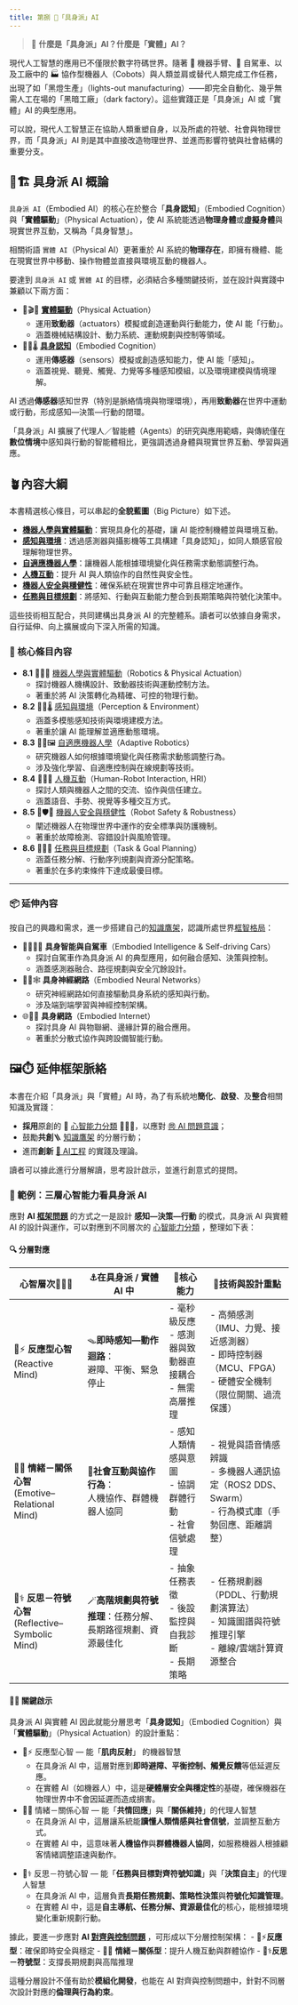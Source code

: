 ```yaml
---
title: 第捌 🦾「具身派」AI
---
```

> 🦾 **什麼是「具身派」AI？什麼是「實體」AI？**

現代人工智慧的應用已不僅限於數字符碼世界。隨著 🦾 機器手臂、🚗 自駕車、以及工廠中的 🏭 協作型機器人（Cobots）與人類並肩或替代人類完成工作任務，出現了如「黑燈生產」（lights-out manufacturing）——即完全自動化、幾乎無需人工在場的「黑暗工廠」（dark factory）。這些實踐正是「具身派」AI 或「實體」AI 的典型應用。

可以說，現代人工智慧正在協助人類重塑自身，以及所處的符號、社會與物理世界，而「具身派」AI 則是其中直接改造物理世界、並進而影響符號與社會結構的重要分支。

## 🦾🏗️ 具身派 AI 概論

`具身派 AI`（Embodied AI）的核心在於整合「**具身認知**」（Embodied Cognition）與「**實體驅動**」（Physical Actuation），使 AI 系統能透過**物理身體**或**虛擬身體**與現實世界互動，又稱為「具身智慧」。

相關術語 `實體 AI`（Physical AI）更著重於 AI 系統的**物理存在**，即擁有機體、能在現實世界中移動、操作物體並直接與環境互動的機器人。

要達到 `具身派 AI` 或 `實體 AI` 的目標，必須結合多種關鍵技術，並在設計與實踐中兼顧以下兩方面：

* 🦾🎬🔋 **[實體驅動](08-01-robotics_and_physical_actuation.zh-hant)**（Physical Actuation）  
  - 運用**致動器**（actuators）模擬或創造運動與行動能力，使 AI 能「行動」。  
  - 涵蓋機械結構設計、動力系統、運動規劃與控制等領域。
* 🦾📡🌡️ **[具身認知](08-02-perception_and_environment.zh-hant)**（Embodied Cognition）  
  - 運用**傳感器**（sensors）模擬或創造感知能力，使 AI 能「感知」。  
  - 涵蓋視覺、聽覺、觸覺、力覺等多種感知模組，以及環境建模與情境理解。

AI 透過**傳感器**感知世界（特別是脈絡情境與物理環境），再用**致動器**在世界中運動或行動，形成感知—決策—行動的閉環。

「具身派」AI 擴展了代理人／智能體（Agents）的研究與應用範疇，與傳統僅在**數位情境**中感知與行動的智能體相比，更強調透過身體與現實世界互動、學習與適應。

## 🪴內容大綱

本書精選核心條目，可以串起的**全貌藍圖**（Big Picture）如下述。

* **[機器人學與實體驅動](08-01-robotics_and_physical_actuation.zh-hant)**：實現具身化的基礎，讓 AI 能控制機體並與環境互動。  
* **[感知與環境](08-02-perception_and_environment.zh-hant)**：透過感測器與攝影機等工具構建「具身認知」，如同人類感官般理解物理世界。  
* **[自適應機器人學](08-03-adaptive_robotics.zh-hant)**：讓機器人能根據環境變化與任務需求動態調整行為。  
* **[人機互動](08-04-human_robot_interaction.zh-hant)**：提升 AI 與人類協作的自然性與安全性。  
* **[機器人安全與穩健性](08-05-robot_safety_and_robustness.zh-hant)**：確保系統在現實世界中可靠且穩定地運作。  
* **[任務與目標規劃](08-06-robot_tasks_and_goals.zh-hant)**：將感知、行動與互動能力整合到長期策略與符號化決策中。

這些技術相互配合，共同建構出具身派 AI 的完整體系。讀者可以依據自身需求，自行延伸、向上擴展或向下深入所需的知識。

### 🌰 核心條目內容

* **8.1** 🦾🤖🔋 [機器人學與實體驅動](08-01-robotics_and_physical_actuation.zh-hant)（Robotics & Physical Actuation）  
  - 探討機器人機構設計、致動器技術與運動控制方法。  
  - 著重於將 AI 決策轉化為精確、可控的物理行動。
* **8.2** 🦾📡🌡️ [感知與環境](08-02-perception_and_environment.zh-hant)（Perception & Environment）  
  - 涵蓋多模態感知技術與環境建模方法。  
  - 著重於讓 AI 能理解並適應動態環境。
* **8.3** 🦾🔄🖼️ [自適應機器人學](08-03-adaptive_robotics.zh-hant)（Adaptive Robotics）  
  - 研究機器人如何根據環境變化與任務需求動態調整行為。  
  - 涉及強化學習、自適應控制與在線規劃等技術。
* **8.4** 🦾🤝💪 [人機互動](08-04-human_robot_interaction.zh-hant)（Human-Robot Interaction, HRI）  
  - 探討人類與機器人之間的交流、協作與信任建立。  
  - 涵蓋語音、手勢、視覺等多種交互方式。
* **8.5** 🦾🛡️🚨 [機器人安全與穩健性](08-05-robot_safety_and_robustness.zh-hant)（Robot Safety & Robustness）  
  - 闡述機器人在物理世界中運作的安全標準與防護機制。  
  - 著重於故障檢測、容錯設計與風險管理。
* **8.6** 🦾🧭🎯 [任務與目標規劃](08-06-robot_tasks_and_goals.zh-hant)（Task & Goal Planning）  
  - 涵蓋任務分解、行動序列規劃與資源分配策略。  
  - 著重於在多約束條件下達成最優目標。
 
***

### 📦 延伸內容

按自己的興趣和需求，進一步搭建自己的[知識鷹架](notes-action.zh-hant)，認識所處世界[框智格局](index.zh-hant)：

- 🦾🚶‍♀️🤖 **具身智能與自駕車**（Embodied Intelligence & Self-driving Cars）  
  - 探討自駕車作為具身派 AI 的典型應用，如何融合感知、決策與控制。  
  - 涵蓋感測器融合、路徑規劃與安全冗餘設計。
- 🤖🧠🕸️ **具身神經網路**（Embodied Neural Networks）  
  - 研究神經網路如何直接驅動具身系統的感知與行動。  
  - 涉及端到端學習與神經控制架構。
- 🌐🔗🤖 **具身網路**（Embodied Internet）  
  - 探討具身 AI 與物聯網、邊緣計算的融合應用。  
  - 著重於分散式協作與跨設備智能行動。

## 🖼️⏱️ 延伸框架脈絡

本書在介紹「具身派」與「實體」AI 時，為了有系統地**簡化**、**啟發**、及**整合**相關知識及實踐：

* **採用**原創的 🧠 [心智能力分類](notes-mind.zh-hant) 🐸🐘🧘，以應對 [㉄ AI 問題意識](01----problematics.zh-hant)；
* 鼓勵**共創**🪜 [知識鷹架](notes-action.zh-hant) 的分層行動；
* 進而**創新** [🌉 AI工程](10----ai_engineering.zh-hant) 的實踐及理論。

讀者可以據此進行分層解讀，思考設計啟示，並進行創意式的提問。

### 🤖  範例：三層心智能力看具身派 AI 

應對 **AI [框架問題](01-04-Frame_Problem.zh-hant)** 的方式之一是設計 **感知—決策—行動** 的模式，具身派 AI 與實體 AI 的設計與運作，可以對應到不同層次的 [心智能力分類](notes-mind.zh-hant) ，整理如下表：

#### 🔍 分層對應

| 心智層次🐸🐘🧘                                    | ⚓在具身派 / 實體 AI 中                   | 🦾核心能力                               | 🌉技術與設計重點                                                        |
| --------------------------------------------- | --------------------------------- | ------------------------------------ | ---------------------------------------------------------------- |
| 🐸⚡ **反應型心智**<br>(Reactive Mind)              | 🪤**即時感知—動作迴路**：<br>避障、平衡、緊急停止    | - 毫秒級反應<br>- 感測器與致動器直接耦合<br>- 無需高層推理 | - 高頻感測（IMU、力覺、接近感測器）<br>- 即時控制器（MCU、FPGA）<br>- 硬體安全機制（限位開關、過流保護） |
| 🐘💞 **情緒－關係心智**<br>(Emotive–Relational Mind) | 🤝**社會互動與協作行為**：<br>人機協作、群體機器人協同  | - 感知人類情感與意圖<br>- 協調群體行動<br>- 社會信號處理  | - 視覺與語音情感辨識<br>- 多機器人通訊協定（ROS2 DDS、Swarm）<br>- 行為模式庫（手勢回應、距離調整）  |
| 🧘⚕ **反思－符號心智**<br>(Reflective–Symbolic Mind) | 🪄**高階規劃與符號推理**：任務分解、長期路徑規劃、資源最佳化 | - 抽象任務表徵<br>- 後設監控與自我診斷<br>- 長期策略    | - 任務規劃器（PDDL、行動規劃演算法）<br>- 知識圖譜與符號推理引擎<br>- 離線/雲端計算資源整合          |

#### 🦾💡 關鍵啟示

具身派 AI 與實體 AI 因此就能分層思考「**具身認知**」（Embodied Cognition）與「**實體驅動**」（Physical Actuation）的設計重點：

* 🐸⚡ 反應型心智 — 能「**肌肉反射**」 的機器智慧
	- 在具身派 AI 中，這層對應到**即時避障、平衡控制、觸覺反饋**等低延遲反應。
	- 在實體 AI（如機器人）中，這是**硬體層安全與穩定性**的基礎，確保機器在物理世界中不會因延遲而造成損害。
* 🐘💞 情緒－關係心智 — 能「**共情回應**」與「**關係維持**」的代理人智慧
	- 在具身派 AI 中，這層讓系統能**讀懂人類情感與社會信號**，並調整互動方式。
	- 在實體 AI 中，這意味著**人機協作**與**群體機器人協同**，如服務機器人根據顧客情緒調整語速與動作。
- 🧘⚕ 反思－符號心智 — 能「**任務與目標對齊符號知識**」與「**決策自主**」的代理人智慧
	- 在具身派 AI 中，這層負責**長期任務規劃、策略性決策**與**符號化知識管理**。
	- 在實體 AI 中，這是**自主導航、任務分解、資源最佳化**的核心，能根據環境變化重新規劃行動。

據此，要進一步應對 **AI [對齊與控制問題](01-06-Alignment_Control_Problem.zh-hant)** ，可形成以下分層控制架構：
    - 🐸⚡**反應型**：確保即時安全與穩定
    - 🐘💞 **情緒－關係型**：提升人機互動與群體協作
    - 🧘⚕**反思－符號型**：支撐長期規劃與高階推理

這種分層設計不僅有助於**模組化開發**，也能在 AI 對齊與控制問題中，針對不同層次設計對應的**倫理與行為約束**。
